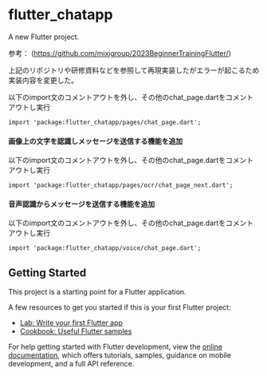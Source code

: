 # flutter_chatapp

A new Flutter project.

参考： (https://github.com/mixigroup/2023BeginnerTrainingFlutter/)

上記のリポジトリや研修資料などを参照して再現実装したがエラーが起こるため実装内容を変更した。


以下のimport文のコメントアウトを外し、その他のchat_page.dartをコメントアウトし実行

`import 'package:flutter_chatapp/pages/chat_page.dart';`

#### 画像上の文字を認識しメッセージを送信する機能を追加

以下のimport文のコメントアウトを外し、その他のchat_page.dartをコメントアウトし実行

`import 'package:flutter_chatapp/pages/ocr/chat_page_next.dart';`

#### 音声認識からメッセージを送信する機能を追加

以下のimport文のコメントアウトを外し、その他のchat_page.dartをコメントアウトし実行

`import 'package:flutter_chatapp/voice/chat_page.dart';`

## Getting Started

This project is a starting point for a Flutter application.

A few resources to get you started if this is your first Flutter project:

- [Lab: Write your first Flutter app](https://docs.flutter.dev/get-started/codelab)
- [Cookbook: Useful Flutter samples](https://docs.flutter.dev/cookbook)

For help getting started with Flutter development, view the
[online documentation](https://docs.flutter.dev/), which offers tutorials,
samples, guidance on mobile development, and a full API reference.
